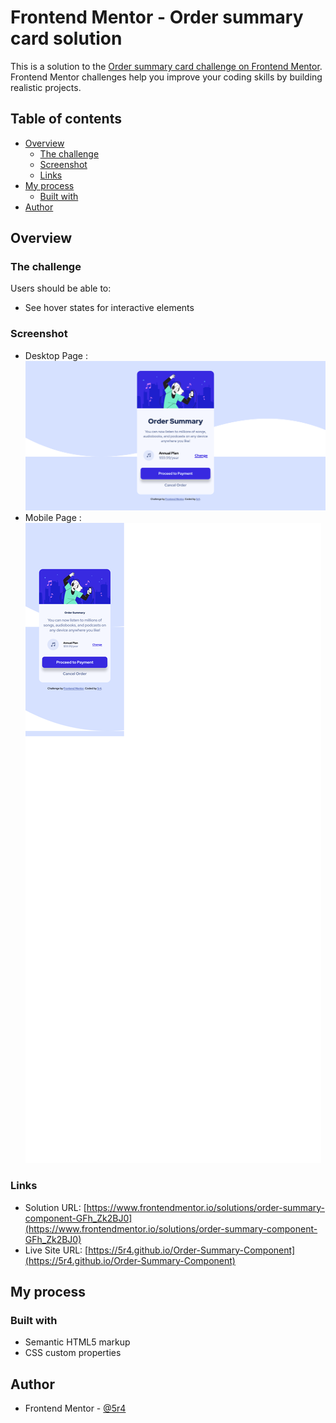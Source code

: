 # Frontend Mentor - Order summary card solution

This is a solution to the [Order summary card challenge on Frontend Mentor](https://www.frontendmentor.io/challenges/order-summary-component-QlPmajDUj). Frontend Mentor challenges help you improve your coding skills by building realistic projects. 

## Table of contents

- [Overview](#overview)
  - [The challenge](#the-challenge)
  - [Screenshot](#screenshot)
  - [Links](#links)
- [My process](#my-process)
  - [Built with](#built-with)
- [Author](#author)


## Overview

### The challenge

Users should be able to:

- See hover states for interactive elements

### Screenshot
- Desktop Page :
![](./desktop-screenshot.png)
- Mobile Page :
![](./Phone-screenshot.png)

### Links

- Solution URL: [https://www.frontendmentor.io/solutions/order-summary-component-GFh_Zk2BJ0](https://www.frontendmentor.io/solutions/order-summary-component-GFh_Zk2BJ0)
- Live Site URL: [https://5r4.github.io/Order-Summary-Component](https://5r4.github.io/Order-Summary-Component)

## My process

### Built with

- Semantic HTML5 markup
- CSS custom properties

## Author

- Frontend Mentor - [@5r4](https://www.frontendmentor.io/profile/5r4)

